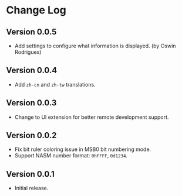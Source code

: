 # Change Log

## Version 0.0.5

- Add settings to configure what information is displayed. (by Oswin Rodrigues)

## Version 0.0.4

- Add `zh-cn` and `zh-tw` translations.

## Version 0.0.3

- Change to UI extension for better remote development support.

## Version 0.0.2

- Fix bit ruler coloring issue in MSB0 bit numbering mode.
- Support NASM number format: `0hFFFF`, `0d1234`.

## Version 0.0.1

- Initial release.
